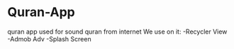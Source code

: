 # Quran-App
quran app used for sound quran from internet
We use on it:
 -Recycler View
 -Admob Adv
 -Splash Screen
 
